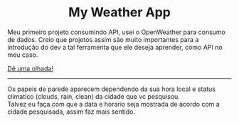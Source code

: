 <h1 align='center'>My Weather App</h1>

Meu primeiro projeto consumindo API, usei o OpenWeather para consumo de dados.
Creio que projetos assim são muito importantes para a introdução do dev a tal ferramenta que ele deseja aprender, como API no meu caso.

<a href="https://gustavsant.github.io/My-Weather-App/" >Dê uma olhada!</a>




<hr/>
Os papeis de parede aparecem dependendo da sua hora local e status climatico (clouds, rain, clean) da cidade que vc pesquisou. <br>
Talvez eu faça com que a data e horario seja mostrada de acordo com a cidade pesquisada, assim faz mais sentido.
